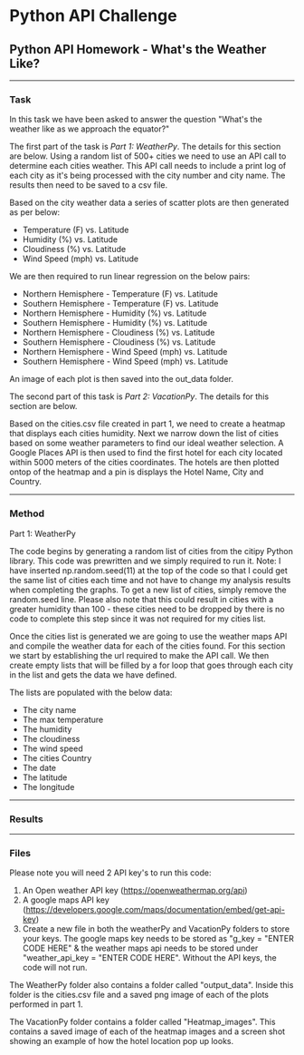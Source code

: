# Python API Challenge
## Python API Homework - What's the Weather Like?

---
### Task
In this task we have been asked to answer the question "What's the weather like as we approach the equator?"

The first part of the task is *Part 1: WeatherPy*. The details for this section are below.
Using a random list of 500+ cities we need to use an API call to determine each cities weather. This API call needs to include a print log of each city as it's being processed with the city number and city name. The results then need to be saved to a csv file.

Based on the city weather data a series of scatter plots are then generated as per below:
* Temperature (F) vs. Latitude
* Humidity (%) vs. Latitude
* Cloudiness (%) vs. Latitude
* Wind Speed (mph) vs. Latitude

We are then required to run linear regression on the below pairs:
* Northern Hemisphere - Temperature (F) vs. Latitude
* Southern Hemisphere - Temperature (F) vs. Latitude
* Northern Hemisphere - Humidity (%) vs. Latitude
* Southern Hemisphere - Humidity (%) vs. Latitude
* Northern Hemisphere - Cloudiness (%) vs. Latitude
* Southern Hemisphere - Cloudiness (%) vs. Latitude
* Northern Hemisphere - Wind Speed (mph) vs. Latitude
* Southern Hemisphere - Wind Speed (mph) vs. Latitude

An image of each plot is then saved into the out_data folder.

The second part of this task is *Part 2: VacationPy*. The details for this section are below.

Based on the cities.csv file created in part 1, we need to create a heatmap that displays each cities humidity.
Next we narrow down the list of cities based on some weather parameters to find our ideal weather selection.
A Google Places API is then used to find the first hotel for each city located within 5000 meters of the cities coordinates.
The hotels are then plotted ontop of the heatmap and a pin is displays the Hotel Name, City and Country.


---
### Method

Part 1: WeatherPy

The code begins by generating a random list of cities from the citipy Python library. This code was prewritten and we simply required to run it.
Note: I have inserted np.random.seed(11) at the top of the code so that I could get the same list of cities each time and not have to change my analysis results when completing the graphs. To get a new list of cities, simply remove the random.seed line. Please also note that this could result in cities with a greater humidity than 100 - these cities need to be dropped by there is no code to complete this step since it was not required for my cities list.

Once the cities list is generated we are going to use the weather maps API and compile the weather data for each of the cities found. 
For this section we start by establishing the url required to make the API call.
We then create empty lists that will be filled by a for loop that goes through each city in the list and gets the data we have defined.

The lists are populated with the below data:

* The city name
* The max temperature
* The humidity
* The cloudiness
* The wind speed
* The cities Country
* The date
* The latitude
* The longitude




----
### Results



----
### Files

Please note you will need 2 API key's to run this code:
1. An Open weather API key (https://openweathermap.org/api)
2. A google maps API key (https://developers.google.com/maps/documentation/embed/get-api-key)
3. Create a new file in both the weatherPy and VacationPy folders to store your keys. The google maps key needs to be stored as "g_key = "ENTER CODE HERE" & the weather maps api needs to be stored under "weather_api_key = "ENTER CODE HERE". Without the API keys, the code will not run.

The WeatherPy folder also contains a folder called "output_data". Inside this folder is the cities.csv file and a saved png image of each of the plots performed in part 1.

The VacationPy folder contains a folder called "Heatmap_images". This contains a saved image of each of the heatmap images and a screen shot showing an example of how the hotel location pop up looks.
